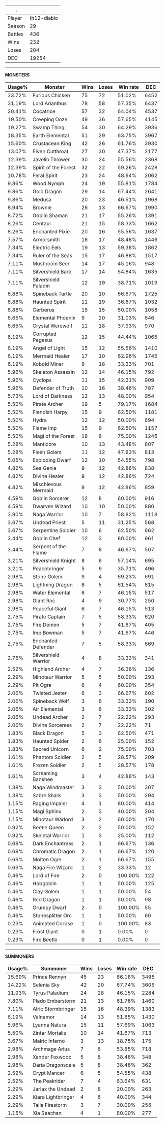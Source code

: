 .|.
|-|-
Player|th12-diablo
Season|29
Battles|436
Wins|232
Loses|204
DEC|19254

---
**MONSTERS**

Usage%|Monster|Wins|Loses|Win rate|DEC|
-|-|-|-|-|-|
33.72%|Furious Chicken|75|72|51.02%|6452|
31.19%|Lord Arianthus|78|58|57.35%|6437|
20.41%|Cocatrice|57|32|64.04%|4537|
19.50%|Creeping Ooze|49|36|57.65%|4145|
19.27%|Swamp Thing|54|30|64.29%|3936|
18.35%|Earth Elemental|51|29|63.75%|3967|
15.60%|Crustacean King|42|26|61.76%|3930|
13.07%|Elven Cutthroat|27|30|47.37%|2177|
12.39%|Javelin Thrower|30|24|55.56%|2368|
12.39%|Spirit of the Forest|32|22|59.26%|2428|
10.78%|Feral Spirit|23|24|48.94%|2062|
9.86%|Wood Nymph|24|19|55.81%|1784|
9.86%|Gold Dragon|29|14|67.44%|2641|
9.86%|Medusa|20|23|46.51%|1968|
8.94%|Brownie|26|13|66.67%|1990|
8.72%|Goblin Shaman|21|17|55.26%|1391|
8.26%|Centaur|21|15|58.33%|1662|
8.26%|Enchanted Pixie|20|16|55.56%|1637|
7.57%|Armorsmith|16|17|48.48%|1446|
7.34%|Electric Eels|19|13|59.38%|1862|
7.34%|Ruler of the Seas|15|17|46.88%|1517|
7.11%|Mushroom Seer|14|17|45.16%|948|
7.11%|Silvershield Bard|17|14|54.84%|1635|
7.11%|Silvershield Paladin|12|19|38.71%|1019|
6.88%|Spineback Turtle|20|10|66.67%|1725|
6.88%|Haunted Spirit|11|19|36.67%|1032|
6.88%|Cerberus|15|15|50.00%|1058|
6.65%|Elemental Phoenix|9|20|31.03%|646|
6.65%|Crystal Werewolf|11|18|37.93%|970|
6.19%|Corrupted Pegasus|12|15|44.44%|1065|
6.19%|Angel of Light|15|12|55.56%|1410|
6.19%|Mermaid Healer|17|10|62.96%|1745|
6.19%|Kobold Miner|9|18|33.33%|701|
5.96%|Skeleton Assassin|12|14|46.15%|792|
5.96%|Cyclops|11|15|42.31%|909|
5.96%|Defender of Truth|10|16|38.46%|787|
5.73%|Lord of Darkness|12|13|48.00%|954|
5.50%|Pirate Archer|19|5|79.17%|1684|
5.50%|Fiendish Harpy|15|9|62.50%|1181|
5.50%|Hydra|12|12|50.00%|894|
5.50%|Flame Imp|15|9|62.50%|1157|
5.50%|Magi of the Forest|18|6|75.00%|1245|
5.28%|Manticore|10|13|43.48%|807|
5.28%|Flesh Golem|11|12|47.83%|813|
5.05%|Exploding Dwarf|12|10|54.55%|798|
4.82%|Sea Genie|9|12|42.86%|838|
4.82%|Divine Healer|9|12|42.86%|724|
4.82%|Mischievous Mermaid|9|12|42.86%|859|
4.59%|Goblin Sorcerer|12|8|60.00%|916|
4.59%|Dwarven Wizard|10|10|50.00%|880|
3.90%|Naga Warrior|10|7|58.82%|1118|
3.67%|Undead Priest|5|11|31.25%|568|
3.67%|Serpentine Soldier|10|6|62.50%|662|
3.44%|Goblin Chef|12|3|80.00%|961|
3.44%|Serpent of the Flame|7|8|46.67%|507|
3.21%|Silvershield Knight|8|6|57.14%|695|
3.21%|Peacebringer|5|9|35.71%|496|
2.98%|Stone Golem|9|4|69.23%|691|
2.98%|Lightning Dragon|8|5|61.54%|815|
2.98%|Water Elemental|6|7|46.15%|517|
2.98%|Giant Roc|4|9|30.77%|250|
2.98%|Peaceful Giant|6|7|46.15%|513|
2.75%|Pirate Captain|7|5|58.33%|620|
2.75%|Fire Demon|5|7|41.67%|405|
2.75%|Imp Bowman|5|7|41.67%|446|
2.75%|Enchanted Defender|7|5|58.33%|669|
2.75%|Silvershield Warrior|4|8|33.33%|341|
2.52%|Highland Archer|4|7|36.36%|136|
2.29%|Minotaur Warrior|5|5|50.00%|293|
2.29%|Pit Ogre|6|4|60.00%|354|
2.06%|Twisted Jester|6|3|66.67%|602|
2.06%|Spineback Wolf|3|6|33.33%|190|
2.06%|Air Elemental|3|6|33.33%|302|
2.06%|Undead Archer|2|7|22.22%|293|
2.06%|Divine Sorceress|2|7|22.22%|71|
1.83%|Black Dragon|5|3|62.50%|471|
1.83%|Haunted Spider|2|6|25.00%|152|
1.83%|Sacred Unicorn|6|2|75.00%|703|
1.61%|Phantom Soldier|2|5|28.57%|209|
1.61%|Frozen Soldier|2|5|28.57%|178|
1.61%|Screaming Banshee|3|4|42.86%|143|
1.38%|Naga Windmaster|3|3|50.00%|307|
1.38%|Sabre Shark|3|3|50.00%|294|
1.15%|Raging Impaler|4|1|80.00%|414|
1.15%|Magi Sphinx|2|3|40.00%|204|
1.15%|Minotaur Warlord|3|2|60.00%|170|
0.92%|Beetle Queen|2|2|50.00%|152|
0.92%|Skeletal Warrior|1|3|25.00%|112|
0.69%|Dark Enchantress|2|1|66.67%|136|
0.69%|Chromatic Dragon|2|1|66.67%|120|
0.69%|Molten Ogre|2|1|66.67%|155|
0.69%|Naga Fire Wizard|1|2|33.33%|12|
0.46%|Lord of Fire|2|0|100.00%|122|
0.46%|Hobgoblin|1|1|50.00%|125|
0.46%|Clay Golem|1|1|50.00%|54|
0.46%|Red Dragon|1|1|50.00%|98|
0.46%|Grumpy Dwarf|2|0|100.00%|55|
0.46%|Stonesplitter Orc|1|1|50.00%|60|
0.23%|Animated Corpse|1|0|100.00%|83|
0.23%|Frost Giant|0|1|0.00%|0|
0.23%|Fire Beetle|0|1|0.00%|0|

---
**SUMMONERS**

Usage%|Summoner|Wins|Loses|Win rate|DEC|
-|-|-|-|-|-|
15.60%|Prince Rennyn|45|23|66.18%|3495|
14.22%|Selenia Sky|42|20|67.74%|3606|
11.93%|Tyrus Paladium|24|28|46.15%|2284|
7.80%|Plado Emberstorm|21|13|61.76%|1460|
7.11%|Alric Stormbringer|15|16|48.39%|1383|
6.19%|Valnamor|14|13|51.85%|1430|
5.96%|Lyanna Natura|15|11|57.69%|1063|
5.50%|Zintar Mortalis|10|14|41.67%|713|
3.67%|Malric Inferno|3|13|18.75%|175|
2.98%|Archmage Arius|7|6|53.85%|718|
2.98%|Xander Foxwood|5|8|38.46%|348|
2.98%|Daria Dragonscale|5|8|38.46%|362|
2.52%|Crypt Mancer|6|5|54.55%|438|
2.52%|The Peakrider|7|4|63.64%|631|
2.29%|Jarlax the Undead|2|8|20.00%|263|
2.29%|Kiara Lightbringer|4|6|40.00%|344|
2.29%|Talia Firestorm|3|7|30.00%|255|
1.15%|Xia Seachan|4|1|80.00%|277|
